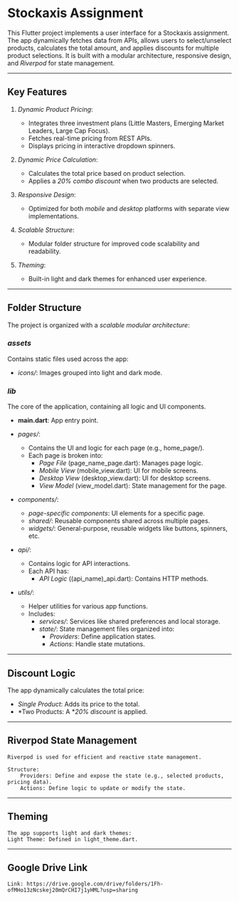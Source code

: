 # Stockaxis Assignment

This Flutter project implements a user interface for a Stockaxis assignment. The app dynamically fetches data from APIs, allows users to select/unselect products, calculates the total amount, and applies discounts for multiple product selections. It is built with a modular architecture, responsive design, and *Riverpod* for state management.

---

## Key Features

1. *Dynamic Product Pricing*:
   - Integrates three investment plans (Little Masters, Emerging Market Leaders, Large Cap Focus).
   - Fetches real-time pricing from REST APIs.
   - Displays pricing in interactive dropdown spinners.

2. *Dynamic Price Calculation*:
   - Calculates the total price based on product selection.
   - Applies a *20% combo discount* when two products are selected.

3. *Responsive Design*:
   - Optimized for both *mobile* and *desktop* platforms with separate view implementations.

4. *Scalable Structure*:
   - Modular folder structure for improved code scalability and readability.

5. *Theming*:
   - Built-in light and dark themes for enhanced user experience.

---

## Folder Structure

The project is organized with a *scalable modular architecture*:

### *assets*
Contains static files used across the app:
- *icons/*: Images grouped into light and dark mode.

### *lib*
The core of the application, containing all logic and UI components.

- **main.dart**: App entry point.

- *pages/*:
  - Contains the UI and logic for each page (e.g., home_page/).
  - Each page is broken into:
    - *Page File* (page_name_page.dart): Manages page logic.
    - *Mobile View* (mobile_view.dart): UI for mobile screens.
    - *Desktop View* (desktop_view.dart): UI for desktop screens.
    - *View Model* (view_model.dart): State management for the page.

- *components/*:
  - *page-specific components*: UI elements for a specific page.
  - *shared/*: Reusable components shared across multiple pages.
  - *widgets/*: General-purpose, reusable widgets like buttons, spinners, etc.

- *api/*:
  - Contains logic for API interactions.
  - Each API has:
    - *API Logic* ((api_name)_api.dart): Contains HTTP methods.

- *utils/*:
  - Helper utilities for various app functions.
  - Includes:
    - *services/*: Services like shared preferences and local storage.
    - *state/*: State management files organized into:
      - *Providers*: Define application states.
      - *Actions*: Handle state mutations.

---

## Discount Logic

The app dynamically calculates the total price:
- *Single Product*: Adds its price to the total.
- *Two Products: A **20% discount* is applied.

---

## Riverpod State Management
    Riverpod is used for efficient and reactive state management.

    Structure:
        Providers: Define and expose the state (e.g., selected products, pricing data).
        Actions: Define logic to update or modify the state.

---

## Theming
    The app supports light and dark themes:
    Light Theme: Defined in light_theme.dart.
    
---

## Google Drive Link
    Link: https://drive.google.com/drive/folders/1Fh-ofMHo13zNcskej20mQrCHI7j1yHML?usp=sharing
